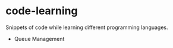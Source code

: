 # code-learning
Snippets of code while learning different programming languages.

- Queue Management

